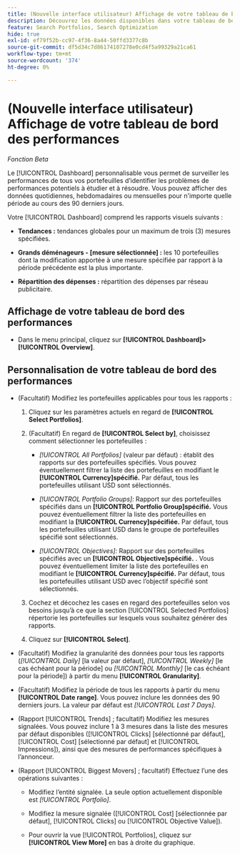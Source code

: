 ```yaml
---
title: (Nouvelle interface utilisateur) Affichage de votre tableau de bord des performances
description: Découvrez les données disponibles dans votre tableau de bord des performances.
feature: Search Portfolios, Search Optimization
hide: true
exl-id: ef79f52b-cc97-4f36-8a44-50ffd3377c8b
source-git-commit: df5d34c7d86174107278e0cd4f5a99329a21ca61
workflow-type: tm+mt
source-wordcount: '374'
ht-degree: 0%

---
```


# (Nouvelle interface utilisateur) Affichage de votre tableau de bord des performances

*Fonction Beta*

Le [!UICONTROL Dashboard] personnalisable vous permet de surveiller les performances de tous vos portefeuilles <!-- May later include other entity-level data --> d’identifier les problèmes de performances potentiels à étudier et à résoudre. Vous pouvez afficher des données quotidiennes, hebdomadaires ou mensuelles pour n&#39;importe quelle période au cours des 90 derniers jours.

Votre [!UICONTROL Dashboard] comprend les rapports visuels suivants :

* **Tendances :** tendances globales pour un maximum de trois (3) mesures spécifiées.

* **Grands déménageurs - \[mesure sélectionnée\] :** les 10 portefeuilles dont la modification apportée à une mesure spécifiée par rapport à la période précédente est la plus importante.

* **Répartition des dépenses :** répartition des dépenses par réseau publicitaire.

## Affichage de votre tableau de bord des performances

* Dans le menu principal, cliquez sur **[!UICONTROL Dashboard]>[!UICONTROL Overview]**.

## Personnalisation de votre tableau de bord des performances

* (Facultatif) Modifiez les portefeuilles applicables pour tous les rapports :

   1. Cliquez sur les paramètres actuels en regard de **[!UICONTROL Select Portfolios]**.

   1. (Facultatif) En regard de **[!UICONTROL Select by]**, choisissez comment sélectionner les portefeuilles :

      * *[!UICONTROL All Portfolios]* (valeur par défaut) : établit des rapports sur des portefeuilles spécifiés. Vous pouvez éventuellement filtrer la liste des portefeuilles en modifiant le **[!UICONTROL Currency]spécifié.** Par défaut, tous les portefeuilles utilisant USD sont sélectionnés.

      * *[!UICONTROL Portfolio Groups]:* Rapport sur des portefeuilles spécifiés dans un **[!UICONTROL Portfolio Group]spécifié.** Vous pouvez éventuellement filtrer la liste des portefeuilles en modifiant la **[!UICONTROL Currency]spécifiée.** Par défaut, tous les portefeuilles utilisant USD dans le groupe de portefeuilles spécifié sont sélectionnés.

      * *[!UICONTROL Objectives]:* Rapport sur des portefeuilles spécifiés avec un **[!UICONTROL Objective]spécifié.** . Vous pouvez éventuellement limiter la liste des portefeuilles en modifiant le **[!UICONTROL Currency]spécifié.** Par défaut, tous les portefeuilles utilisant USD avec l’objectif spécifié sont sélectionnés.

   1. Cochez et décochez les cases en regard des portefeuilles selon vos besoins jusqu’à ce que la section [!UICONTROL Selected Portfolios] répertorie les portefeuilles sur lesquels vous souhaitez générer des rapports.

   1. Cliquez sur **[!UICONTROL Select]**.

* (Facultatif) Modifiez la granularité des données pour tous les rapports (*[!UICONTROL Daily]* \[la valeur par défaut\], *[!UICONTROL Weekly]* \[le cas échéant pour la période\] ou *[!UICONTROL Monthly]* \[le cas échéant pour la période\]) à partir du menu **[!UICONTROL Granularity]**.

* (Facultatif) Modifiez la période de tous les rapports à partir du menu **[!UICONTROL Date range]**. Vous pouvez inclure les données des 90 derniers jours. La valeur par défaut est *[!UICONTROL Last 7 Days]*.

* (Rapport [!UICONTROL Trends] ; facultatif) Modifiez les mesures signalées. Vous pouvez inclure 1 à 3 mesures dans la liste des mesures par défaut disponibles ([!UICONTROL Clicks] \[sélectionné par défaut\], [!UICONTROL Cost] \[sélectionné par défaut\] et [!UICONTROL Impressions]), ainsi que des mesures de performances spécifiques à l’annonceur.

* (Rapport [!UICONTROL Biggest Movers] ; facultatif) Effectuez l’une des opérations suivantes :

   * Modifiez l’entité signalée. La seule option actuellement disponible est *[!UICONTROL Portfolio]*.

   * Modifiez la mesure signalée ([!UICONTROL Cost] \[sélectionnée par défaut\], [!UICONTROL Clicks] ou [!UICONTROL Objective Value]).

   * Pour ouvrir la vue [!UICONTROL Portfolios], cliquez sur **[!UICONTROL View More]** en bas à droite du graphique. <!-- This currently lists all portfolios, not a filtered view of the portfolios in the report -->
